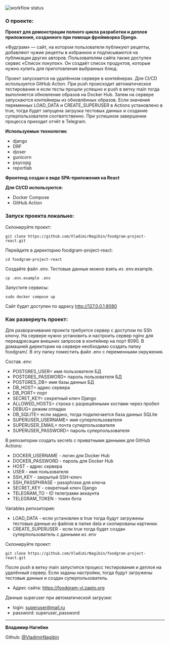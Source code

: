 ![workflow status](https://github.com/VladimirNagibin/foodgram-project-react/actions/workflows/main.yml/badge.svg)

### О проекте: 

**Проект для демонстрации полного цикла разработки и деплоя приложения, созданного при помощи фреймворка Django.**

«Фудграм» — сайт, на котором пользователи публикуют рецепты, добавляют чужие рецепты в избранное и подписываются на публикации других авторов. Пользователям сайта также доступен сервис «Список покупок». Он создаёт список продуктов, которые нужно купить для приготовления выбранных блюд.

Проект запускается на удалённом сервере в контейнерах. Для CI/CD используется GitHub Action.
При push происходит автоматическое тестирование и если тесты прошли успешно и push в ветку main тогда выполняется обновление образов на Docker Hub.
Затем на сервере запускаются контейнеры из обновлённых образов.
Если значения переменных LOAD_DATA и CREATE_SUPERUSER в Actions установлено в true, тогда будет запущена загрузка тестовых данных и создание суперпользователя соответственно. 
При успешном завершении процесса приходит отчёт в Telegram.  

**Используемые технологии:**

- django
- DRF
- djoser
- gunicorn
- psycopg
- reportlab

**Фронтенд создан в виде SPA-приложения на React** 

**Для CI/CD используются:**

- Docker Compose
- GitHub Action

### Запуск проекта локально:

Склонируйте проект:

```
git clone https://github.com/VladimirNagibin/foodgram-project-react.git
```

Перейдите в директорию foodgram-project-react:

```
cd foodgram-project-react
```

Создайте файл .env. Тестовые данные можно взять из .env.example. 

```
cp .env.example .env
```

Запустите сервисы:

```
sudo docker compose up
```

Сайт будет доступен по адресу http://127.0.0.1:8080


### Как развернуть проект:

Для разворачивания проекта требуется сервер с доступом по SSh ключу.
На сервере нужно установить и настроить сервер nginx для переадресации внешних запросов в контейнер на порт 8090. 
В домашней директории на сервере необходимо создать папку foodgram/.
В эту папку поместить файл .env с переменными окружения.

Состав .env:
- POSTGRES_USER= имя пользователя БД
- POSTGRES_PASSWORD= пароль пользователя БД
- POSTGRES_DB= имя базы данных БД
- DB_HOST= адрес сервера
- DB_PORT= порт
- SECRET_KEY= секретный ключ Django
- ALLOWED_HOSTS= строка с разрешёнными хостами через пробел
- DEBUG= режим отладки
- DB_SQLITE= если задано, тогда подключается база данных SQLite
- SUPERUSER_USERNAME= имя суперпользователя
- SUPERUSER_EMAIL= почта суперпользователя 
- SUPERUSER_PASSWORD= пароль суперпользователя

В репозитории создать secrets с приватными данными для GitHub Actions:
- DOCKER_USERNAME - логин для Docker Hub
- DOCKER_PASSWORD - пароль для Docker Hub
- HOST - адрес сервера
- USER - имя пользователя
- SSH_KEY - закрытый SSH-ключ
- SSH_PASSPHRASE - passphrase для ключа 
- SECRET_KEY - секретный ключ Django
- TELEGRAM_TO - ID телеграмм аккаунта
- TELEGRAM_TOKEN - токен бота

Variables репозитория:
- LOAD_DATA - если установлен в true тогда будут загружены тестовые данные из файлов в папке data и скопированы картинки.
- CREATE_SUPERUSER - если true тогда будет создан суперпользователь с данными из .env

Склонируйте проект:

```
git clone https://github.com/VladimirNagibin/foodgram-project-react.git
```

После push в ветку main запустится процесс тестирования и деплоя на удалённый сервер. Если заданы настройки, тогда будут загружены тестовые данные и создан суперпользователь.

- Адрес сайта: https://foodgram-vl.zapto.org


Данные superuser при автоматической загрузке:
- login: superuser@mail.ru
- password: superuser_password

____

**Владимир Нагибин** 

Github: [@VladimirNagibin](https://github.com/VladimirNagibin/)